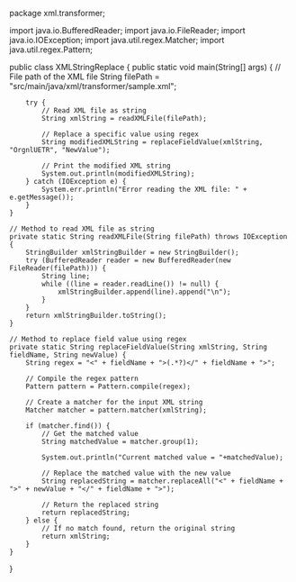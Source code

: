 package xml.transformer;

import java.io.BufferedReader;
import java.io.FileReader;
import java.io.IOException;
import java.util.regex.Matcher;
import java.util.regex.Pattern;

public class XMLStringReplace {
    public static void main(String[] args) {
        // File path of the XML file
        String filePath = "src/main/java/xml/transformer/sample.xml";

        try {
            // Read XML file as string
            String xmlString = readXMLFile(filePath);

            // Replace a specific value using regex
            String modifiedXMLString = replaceFieldValue(xmlString, "OrgnlUETR", "NewValue");

            // Print the modified XML string
            System.out.println(modifiedXMLString);
        } catch (IOException e) {
            System.err.println("Error reading the XML file: " + e.getMessage());
        }
    }

    // Method to read XML file as string
    private static String readXMLFile(String filePath) throws IOException {
        StringBuilder xmlStringBuilder = new StringBuilder();
        try (BufferedReader reader = new BufferedReader(new FileReader(filePath))) {
            String line;
            while ((line = reader.readLine()) != null) {
                xmlStringBuilder.append(line).append("\n");
            }
        }
        return xmlStringBuilder.toString();
    }

    // Method to replace field value using regex
    private static String replaceFieldValue(String xmlString, String fieldName, String newValue) {
        String regex = "<" + fieldName + ">(.*?)</" + fieldName + ">";

        // Compile the regex pattern
        Pattern pattern = Pattern.compile(regex);

        // Create a matcher for the input XML string
        Matcher matcher = pattern.matcher(xmlString);

        if (matcher.find()) {
            // Get the matched value
            String matchedValue = matcher.group(1);

            System.out.println("Current matched value = "+matchedValue);

            // Replace the matched value with the new value
            String replacedString = matcher.replaceAll("<" + fieldName + ">" + newValue + "</" + fieldName + ">");

            // Return the replaced string
            return replacedString;
        } else {
            // If no match found, return the original string
            return xmlString;
        }
    }
}


